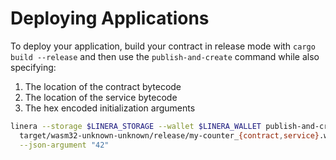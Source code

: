 # Deploying Applications

To deploy your application, build your contract in release mode with `cargo build --release` and then
use the `publish-and-create` command while also specifying:

1. The location of the contract bytecode
2. The location of the service bytecode
3. The hex encoded initialization arguments

```bash
linera --storage $LINERA_STORAGE --wallet $LINERA_WALLET publish-and-create \
  target/wasm32-unknown-unknown/release/my-counter_{contract,service}.wasm \
  --json-argument "42"
```
